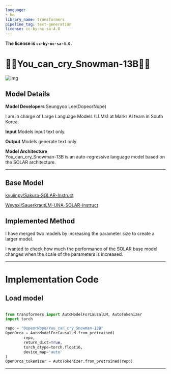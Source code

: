 ```yaml
---
language:
- ko
library_name: transformers
pipeline_tag: text-generation
license: cc-by-nc-sa-4.0
---
```

**The license is `cc-by-nc-sa-4.0`.**  
  
# **🐻‍❄️You_can_cry_Snowman-13B🐻‍❄️**  
![img](https://drive.google.com/uc?export=view&id=11c1FV1hKPXriGJRVhNDN-9up0wMF9QZk)  



## Model Details

**Model Developers** Seungyoo Lee(DopeorNope)

I am in charge of Large Language Models (LLMs) at Markr AI team in South Korea.

**Input** Models input text only.

**Output** Models generate text only.

**Model Architecture**  
You_can_cry_Snowman-13B is an auto-regressive language model based on the SOLAR architecture.

---

## **Base Model**  

[kyujinpy/Sakura-SOLAR-Instruct](https://huggingface.co/kyujinpy/Sakura-SOLAR-Instruct)   

[Weyaxi/SauerkrautLM-UNA-SOLAR-Instruct](https://huggingface.co/Weyaxi/SauerkrautLM-UNA-SOLAR-Instruct)   


## **Implemented Method**

I have merged two models by increasing the parameter size to create a larger model.

I wanted to check how much the performance of the SOLAR base model changes when the scale of the parameters is increased.

---
  
# Implementation Code


## Load model
```python

from transformers import AutoModelForCausalLM, AutoTokenizer
import torch

repo = "DopeorNope/You_can_cry_Snowman-13B"
OpenOrca = AutoModelForCausalLM.from_pretrained(
        repo,
        return_dict=True,
        torch_dtype=torch.float16,
        device_map='auto'
)
OpenOrca_tokenizer = AutoTokenizer.from_pretrained(repo)
```


---
